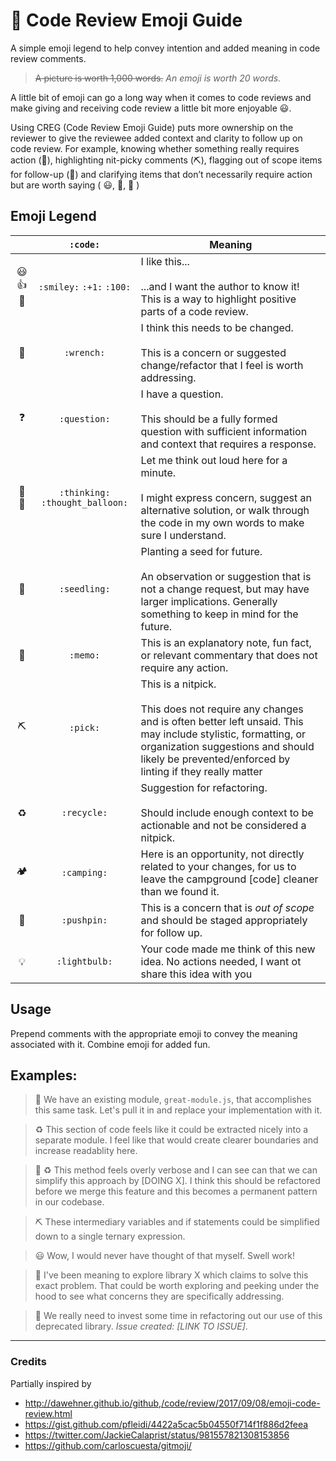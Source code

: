 # 📘 Code Review Emoji Guide

A simple emoji legend to help convey intention and added meaning in code review comments.

> ~~A picture is worth 1,000 words.~~ _An emoji is worth 20 words._

A little bit of emoji can go a long way when it comes to code reviews and make giving and receiving code review a little bit more enjoyable 😃.

Using CREG (Code Review Emoji Guide) puts more ownership on the reviewer to give the reviewee added context and clarity to follow up on code review. For example, knowing whether something really requires action (🔧), highlighting nit-picky comments (⛏), flagging out of scope items for follow-up (📌) and clarifying items that don’t necessarily require action but are worth saying ( 😃, 📝, 🤔 )

## Emoji Legend

|     |   `:code:`   | Meaning                                                                                                                                                                             |
| :-: | :----------: | ----------------------------------------------------------------------------------------------------------------------------------------------------------------------------------- |
| 😃👍💯  |  `:smiley:` `:+1:` `:100:`  | I like this... <br /><br /> ...and I want the author to know it! This is a way to highlight positive parts of a code review.                                                        |
| 🔧  |  `:wrench:`  | I think this needs to be changed. <br /><br />This is a concern or suggested change/refactor that I feel is worth addressing.                                                       |
| ❓  | `:question:` | I have a question. <br /><br /> This should be a fully formed question with sufficient information and context that requires a response.                                            |
| 🤔💭 | `:thinking:` `:thought_balloon:` | Let me think out loud here for a minute. <br /><br /> I might express concern, suggest an alternative solution, or walk through the code in my own words to make sure I understand. |
| 🌱  | `:seedling:` | Planting a seed for future. <br /><br /> An observation or suggestion that is not a change request, but may have larger implications. Generally something to keep in mind for the future. |
| 📝  |   `:memo:`   | This is an explanatory note, fun fact, or relevant commentary that does not require any action.                                                                                     |
|  ⛏  |   `:pick:`   | This is a nitpick. <br /><br /> This does not require any changes and is often better left unsaid. This may include stylistic, formatting, or organization suggestions and should likely be prevented/enforced by linting if they really matter |
|  ♻️  | `:recycle:`  | Suggestion for refactoring. <br /><br /> Should include enough context to be actionable and not be considered a nitpick. |
|  🏕  | `:camping:`  | Here is an opportunity, not directly related to your changes, for us to leave the campground [code] cleaner than we found it.                                                       |
| 📌  | `:pushpin:`  | This is a concern that is _out of scope_ and should be staged appropriately for follow up.                                                                                          |
| 💡  | `:lightbulb:`  | Your code made me think of this new idea. No actions needed, I want ot share this idea with you                                                                                          |

## Usage

Prepend comments with the appropriate emoji to convey the meaning associated with it. Combine emoji for added fun.

## Examples:

> 🔧 We have an existing module, `great-module.js`, that accomplishes this same task. Let's pull it in and replace your implementation with it.

> :recycle: This section of code feels like it could be extracted nicely into a separate module. I feel like that would create clearer boundaries and increase readablity here.

> 🔧 :recycle: This method feels overly verbose and I can see can that we can simplify this approach by [DOING X]. I think this should be refactored before we merge this feature and this becomes a permanent pattern in our codebase.

> ⛏ These intermediary variables and if statements could be simplified down to a single ternary expression.

> 😃 Wow, I would never have thought of that myself. Swell work!

> :seedling: I've been meaning to explore library X which claims to solve this exact problem. That could be worth exploring and peeking under the hood to see what concerns they are specifically addressing.

> 📌 We really need to invest some time in refactoring out our use of this deprecated library. _Issue created: [LINK TO ISSUE]_.

---

### Credits

Partially inspired by

* http://dawehner.github.io/github,/code/review/2017/09/08/emoji-code-review.html
* https://gist.github.com/pfleidi/4422a5cac5b04550f714f1f886d2feea
* https://twitter.com/JackieCalaprist/status/981557821308153856
* https://github.com/carloscuesta/gitmoji/
